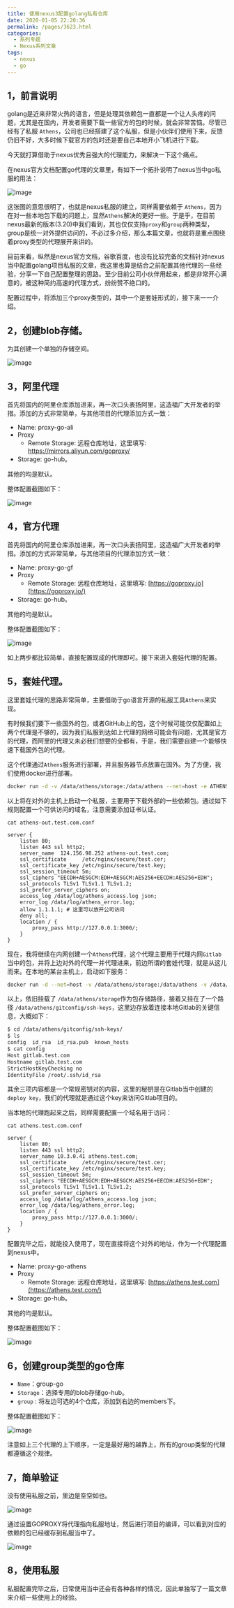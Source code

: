 ```yaml
---
title: 使用nexus3配置golang私有仓库
date: 2020-01-05 22:20:36
permalink: /pages/3623.html
categories:
  - 系列专题
  - Nexus系列文章
tags:
  - nexus
  - go
---
```


## 1，前言说明

golang是近来非常火热的语言，但是处理其依赖包一直都是一个让人头疼的问题，尤其是在国内，开发者需要下载一些官方的包的时候，就会非常苦恼。尽管已经有了私服 `Athens`，公司也已经搭建了这个私服，但是小伙伴们使用下来，反馈仍旧不好，大多时候下载官方的包时还是要自己本地开小飞机进行下载。

今天就打算借助于nexus优秀且强大的代理能力，来解决一下这个痛点。

在nexus官方文档配置go代理的文章里，有如下一个拓扑说明了nexus当中go私服的用法：

![image](http://t.eryajf.net/imgs/2021/09/2f1e58075227bb8c.jpg)

这张图的意思很明了，也就是nexus私服的建立，同样需要依赖于 `Athens`，因为在对一些本地包下载的问题上，显然`Athens`解决的更好一些。于是乎，在目前nexus最新的版本(3.20)中我们看到，其也仅仅支持`proxy`和`group`两种类型，group是统一对外提供访问的，不必过多介绍，那么本篇文章，也就将是重点围绕着proxy类型的代理展开来讲的。

目前来看，纵然是nexus官方文档，谷歌百度，也没有比较完备的文档针对nexus当中配置golang项目私服的文章，我这里也算是结合之前配置其他代理的一些经验，分享一下自己配置整理的思路。至少目前公司小伙伴用起来，都是非常开心满意的，被这种简约高速的代理方式，纷纷赞不绝口的。

配置过程中，将添加三个proxy类型的，其中一个是套娃形式的，接下来一一介绍。

## 2，创建blob存储。

为其创建一个单独的存储空间。

![image](http://t.eryajf.net/imgs/2021/09/8ad591715e94bb53.jpg)

## 3，阿里代理

首先将国内的阿里仓库添加进来，再一次口头表扬阿里，这造福广大开发者的举措。添加的方式非常简单，与其他项目的代理添加方式一致：

- Name: proxy-go-ali
- Proxy
  - Remote Storage: 远程仓库地址，这里填写: https://mirrors.aliyun.com/goproxy/
- Storage: go-hub。

其他的均是默认。

整体配置截图如下：

![image](http://t.eryajf.net/imgs/2021/09/b2df8d77b42736cb.jpg)

## 4，官方代理

首先将国内的阿里仓库添加进来，再一次口头表扬阿里，这造福广大开发者的举措。添加的方式非常简单，与其他项目的代理添加方式一致：

- Name: proxy-go-gf
- Proxy
  - Remote Storage: 远程仓库地址，这里填写: [https://goproxy.io](https://goproxy.io/)
- Storage: go-hub。

其他的均是默认。

整体配置截图如下：

![image](http://t.eryajf.net/imgs/2021/09/2b835ea0b9ffabbe.jpg)

如上两步都比较简单，直接配置现成的代理即可。接下来进入套娃代理的配置。

## 5，套娃代理。

这里套娃代理的思路非常简单，主要借助于go语言开源的私服工具`Athens`来实现。

有时候我们要下一些国外的包，或者GitHub上的包，这个时候可能仅仅配置如上两个代理是不够的，因为我们私服到达如上代理的网络可能会有问题，尤其是官方的代理，而阿里的代理又未必我们想要的全都有，于是，我们需要自建一个能够快速下载国外包的代理。

这个代理通过`Athens`服务进行部署，并且服务器节点放置在国外。为了方便，我们使用docker进行部署。

```sh
docker run -d -v /data/athens/storage:/data/athens --net=host -e ATHENS_DISK_STORAGE_ROOT=/data/athens  -e ATHENS_STORAGE_TYPE=disk -e ATHENS_TIMEOUT=3000 -e ATHENS_GOGET_WORKERS=100 -e ATHENS_PROTOCOL_WORKERS=100 --name athens-proxy  --restart always    -p 0.0.0.0:3000:3000 gomods/athens
```

以上将在对外的主机上启动一个私服，主要用于下载外部的一些依赖包。通过如下规则配置一个可供访问的域名，注意需要添加证书认证。

```nginx
cat athens-out.test.com.conf

server {
    listen 80;
    listen 443 ssl http2;
    server_name  124.156.98.252 athens-out.test.com;
    ssl_certificate     /etc/nginx/secure/test.cer;
    ssl_certificate_key /etc/nginx/secure/test.key;
    ssl_session_timeout 5m;
    ssl_ciphers "EECDH+AESGCM:EDH+AESGCM:AES256+EECDH:AES256+EDH";
    ssl_protocols TLSv1 TLSv1.1 TLSv1.2;
    ssl_prefer_server_ciphers on;
    access_log /data/log/athens_access.log json;
    error_log /data/log/athens_error.log;
    allow 1.1.1.1; # 这里可以放开公司访问
    deny all;
    location / {
        proxy_pass http://127.0.0.1:3000/;
    }
}
```

现在，我将继续在内网创建一个`Athens`代理，这个代理主要用于代理内网`Gitlab`当中的包，并将上边对外的代理一并代理进来，前边所谓的套娃代理，就是从这儿而来。在本地的某台主机上，启动如下服务：

```sh
docker run -d --net=host -v /data/athens/storage:/data/athens -v /data/athens/gitconfig/ssh-keys:/root/.ssh  -e ATHENS_DISK_STORAGE_ROOT=/data/athens -e ATHENS_STORAGE_TYPE=disk  -e  ATHENS_GLOBAL_ENDPOINT="https://athens-out.test.com" --add-host  gitlab.test.com:10.3.0.42 --add-host athens-out.test.com:124.156.98.252 --name athens-proxy --restart always -p 0.0.0.0:3000:3000    gomods/athens
```

以上，依旧挂载了 `/data/athens/storage`作为包存储路径，接着又挂在了一个路径 `/data/athens/gitconfig/ssh-keys`，这里边存放着连接本地Gitlab的关键信息，大概如下：

```sh
$ cd /data/athens/gitconfig/ssh-keys/
$ ls
config  id_rsa  id_rsa.pub  known_hosts
$ cat config
Host gitlab.test.com
Hostname gitlab.test.com
StrictHostKeyChecking no
IdentityFile /root/.ssh/id_rsa
```

其余三项内容都是一个常规密钥对的内容，这里的秘钥是在Gitlab当中创建的`deploy key`，我们的代理就是通过这个key来访问Gitlab项目的。

当本地的代理跑起来之后，同样需要配置一个域名用于访问：

```nginx
cat athens.test.com.conf

server {
    listen 80;
    listen 443 ssl http2;
    server_name 10.3.0.41 athens.test.com;
    ssl_certificate     /etc/nginx/secure/test.cer;
    ssl_certificate_key /etc/nginx/secure/test.key;
    ssl_session_timeout 5m;
    ssl_ciphers "EECDH+AESGCM:EDH+AESGCM:AES256+EECDH:AES256+EDH";
    ssl_protocols TLSv1 TLSv1.1 TLSv1.2;
    ssl_prefer_server_ciphers on;
    access_log /data/log/athens_access.log json;
    error_log /data/log/athens_error.log;
    location / {
        proxy_pass http://127.0.0.1:3000/;
    }
}
```

配置完毕之后，就能投入使用了，现在直接将这个对外的地址，作为一个代理配置到nexus中。

- Name: proxy-go-athens
- Proxy
  - Remote Storage: 远程仓库地址，这里填写: [https://athens.test.com](https://athens.test.com/)
- Storage: go-hub。

其他的均是默认。

整体配置截图如下：

![image](http://t.eryajf.net/imgs/2021/09/8616aef8e781957b.jpg)

## 6，创建group类型的go仓库

- `Name`：group-go
- `Storage`：选择专用的blob存储go-hub。
- `group` : 将左边可选的4个仓库，添加到右边的members下。

整体配置截图如下：

![image](http://t.eryajf.net/imgs/2021/09/fe22d05d3cd3e843.jpg)

注意如上三个代理的上下顺序，一定是最好用的越靠上，所有的group类型的代理都遵循这个规律。

## 7，简单验证

没有使用私服之前，里边是空空如也。

![image](http://t.eryajf.net/imgs/2021/09/ae49253d6385215b.jpg)

通过设置GOPROXY将代理指向私服地址，然后进行项目的编译，可以看到对应的依赖的包已经缓存到私服当中了。

![image](http://t.eryajf.net/imgs/2021/09/a0e4ac1850854c11.jpg)

## 8，使用私服

私服配置完毕之后，日常使用当中还会有各种各样的情况，因此单独写了一篇文章来介绍一些使用上的经验。